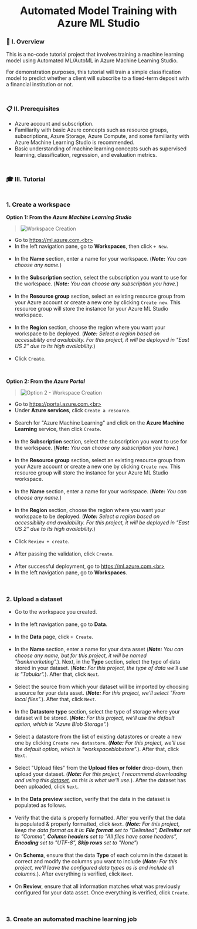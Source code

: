 <div align="center">
  <h1>Automated Model Training with Azure ML Studio</h1>
</div>

### 🧐 I. Overview

This is a no-code tutorial project that involves training a machine learning model using Automated ML/AutoML in Azure Machine Learning Studio. 

For demonstration purposes, this tutorial will train a simple classification model to predict whether a client will subscribe to a fixed-term deposit with a financial institution or not.
<br><br>
##

### 📋 II. Prerequisites

- Azure account and subscription.<br>
- Familiarity with basic Azure concepts such as resource groups, subscriptions, Azure Storage, Azure Compute, and some familiarity with Azure Machine Learning Studio is recommended.<br>
- Basic understanding of machine learning concepts such as supervised learning, classification, regression, and evaluation metrics.
<br><br>
##

### 🎓 III. Tutorial<br><br>

### 1. Create a workspace<br>

**Option 1: From the *Azure Machine Learning Studio***<br>

> ![Workspace Creation](https://github.com/m3mentomor1/Automated-Model-Training_with_Azure-ML-Studio/assets/95956735/fb3aab2d-b3b5-437d-8625-15b67ec79bba)

- Go to https://ml.azure.com.<br><br>
- In the left navigation pane, go to **Workspaces**, then click ``+ New``.<br><br>
- In the **Name** section, enter a name for your workspace. (***Note:** You can choose any name.*)<br><br>
- In the **Subscription** section, select the subscription you want to use for the workspace. (***Note:** You can choose any subscription you have.*)<br><br>
- In the **Resource group** section, select an existing resource group from your Azure account or create a new one by clicking ``Create new``. This resource group will store the instance for your Azure ML Studio workspace.<br><br>
- In the **Region** section, choose the region where you want your workspace to be deployed. (***Note:** Select a region based on accessibility and availability. For this project, it will be deployed in "East US 2" due to its high availability.*)<br><br>
- Click ``Create``.

<br>

**Option 2: From the *Azure Portal***<br>

> ![Option 2 - Workspace Creation](https://github.com/m3mentomor1/Automated-Model-Training_with_Azure-ML-Studio/assets/95956735/62327be5-aa8a-47ff-a582-b2d3a98061a6)

- Go to https://portal.azure.com.<br><br>
- Under **Azure services**, click ``Create a resource``.<br><br>
- Search for "Azure Machine Learning" and click on the **Azure Machine Learning** service, then click ``Create``.<br><br>
- In the **Subscription** section, select the subscription you want to use for the workspace. (***Note:** You can choose any subscription you have.*)<br><br>
- In the **Resource group** section, select an existing resource group from your Azure account or create a new one by clicking ``Create new``. This resource group will store the instance for your Azure ML Studio workspace.<br><br>
- In the **Name** section, enter a name for your workspace. (***Note:** You can choose any name.*)<br><br>
- In the **Region** section, choose the region where you want your workspace to be deployed. (***Note:** Select a region based on accessibility and availability. For this project, it will be deployed in "East US 2" due to its high availability.*)<br><br>
- Click ``Review + create``.<br><br>
- After passing the validation, click ``Create``.<br><br>
- After successful deployment, go to https://ml.azure.com.<br><br>
- In the left navigation pane, go to **Workspaces**.

<br>

### 2. Upload a dataset

- Go to the workspace you created.<br><br>
- In the left navigation pane, go to **Data**.<br><br>
- In the **Data** page, click ``+ Create``.<br><br>
- In the **Name** section, enter a name for your data asset (***Note:** You can choose any name, but for this project, it will be named "bankmarketing".*). Next, in the **Type** section, select the type of data stored in your dataset. (***Note:** For this project, the type of data we'll use is "Tabular".*). After that, click ``Next``.<br><br>
- Select the source from which your dataset will be imported by choosing a source for your data asset. (***Note:** For this project, we'll select "From local files".*). After that, click ``Next``.<br><br>
- In the **Datastore type** section, select the type of storage where your dataset will be stored. (***Note:** For this project, we'll use the default option, which is "Azure Blob Storage".*)<br><br>
- Select a datastore from the list of existing datastores or create a new one by clicking ``Create new datastore``. (***Note:** For this project, we'll use the default option, which is "workspaceblobstore".*). After that, click ``Next``.<br><br> 
- Select "Upload files" from the **Upload files or folder** drop-down, then upload your dataset. (***Note:** For this project, I recommend downloading and using this [dataset](https://github.com/m3mentomor1/Automated-Model-Training_with_Azure-ML-Studio/blob/main/dataset/bankmarketing_train.csv), as this is what we'll use.*). After the dataset has been uploaded, click ``Next``.<br><br> 
- In the **Data preview** section, verify that the data in the dataset is populated as follows.<br><br> 
- Verify that the data is properly formatted. After you verify that the data is populated & properly formatted, click ``Next``. (***Note:** For this project, keep the data format as it is: **File format** set to "Delimited", **Delimiter** set to "Comma", **Column headers** set to "All files have same headers", **Encoding** set to "UTF-8", **Skip rows** set to "None"*)<br><br>
- On **Schema**, ensure that the data **Type** of each column in the dataset is correct and modify the columns you want to include (***Note:** For this project, we'll leave the configured data types as is and include all columns.*). After everything is verified, click ``Next``.<br><br>
- On **Review**, ensure that all information matches what was previously configured for your data asset. Once everything is verified, click ``Create``.

<br>

### 3. Create an automated machine learning job


 


 







